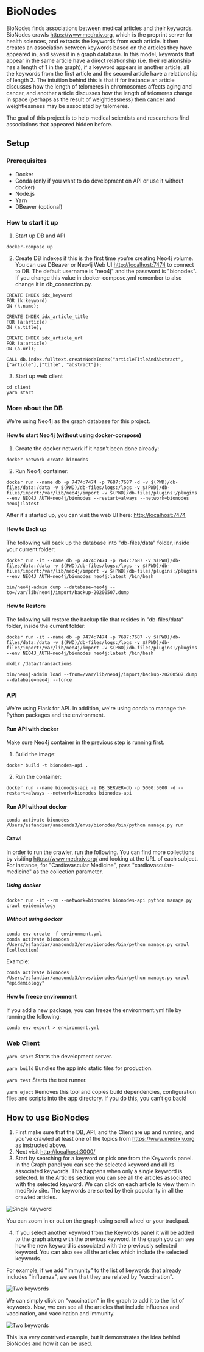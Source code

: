 # BioNodes

BioNodes finds associations between medical articles and their keywords. BioNodes crawls <https://www.medrxiv.org>, which is the preprint server for health sciences, and extracts the keywords from each article. It then creates an association between keywords based on the articles they have appeared in, and saves it in a graph database. In this model, keywords that appear in the same article have a direct relationship (i.e. their relationship has a length of 1 in the graph), if a keyword appears in another article, all the keywords from the first article and the second article have a relationship of length 2. The intuition behind this is that if for instance an article discusses how the length of telomeres in chromosomes affects aging and cancer, and another article discusses how the length of telomeres change in space (perhaps as the result of weightlessness) then cancer and weightlessness may be associated by telomeres.

The goal of this project is to help medical scientists and researchers find associations that appeared hidden before.

## Setup

### Prerequisites

* Docker
* Conda (only if you want to do development on API or use it without docker)
* Node.js
* Yarn
* DBeaver (optional)

### How to start it up

1. Start up DB and API

```shell
docker-compose up
```

2. Create DB indexes if this is the first time you're creating Neo4j volume. You can use DBeaver or Neo4j Web UI <http://localhost:7474> to connect to DB. The default username is "neo4j" and the password is "bionodes". If you change this value in docker-compose.yml remember to also change it in db_connection.py.

```
CREATE INDEX idx_keyword
FOR (k:keyword)
ON (k.name);

CREATE INDEX idx_article_title
FOR (a:article)
ON (a.title);

CREATE INDEX idx_article_url
FOR (a:article)
ON (a.url);

CALL db.index.fulltext.createNodeIndex("articleTitleAndAbstract",["article"],["title", "abstract"]);
```

3. Start up web client

```shell
cd client
yarn start
```

### More about the DB

We're using Neo4j as the graph database for this project.

#### How to start Neo4j (without using docker-compose)

1. Create the docker network if it hasn't been done already:

```shell
docker network create bionodes
```

2. Run Neo4j container:

```shell
docker run --name db -p 7474:7474 -p 7687:7687 -d -v $(PWD)/db-files/data:/data -v $(PWD)/db-files/logs:/logs -v $(PWD)/db-files/import:/var/lib/neo4j/import -v $(PWD)/db-files/plugins:/plugins --env NEO4J_AUTH=neo4j/bionodes --restart=always --network=bionodes neo4j:latest
```

After it's started up, you can visit the web UI here: <http://localhost:7474>

#### How to Back up

The following will back up the database into "db-files/data" folder, inside your current folder:

```shell
docker run -it --name db -p 7474:7474 -p 7687:7687 -v $(PWD)/db-files/data:/data -v $(PWD)/db-files/logs:/logs -v $(PWD)/db-files/import:/var/lib/neo4j/import -v $(PWD)/db-files/plugins:/plugins --env NEO4J_AUTH=neo4j/bionodes neo4j:latest /bin/bash

bin/neo4j-admin dump --database=neo4j --to=/var/lib/neo4j/import/backup-20200507.dump
```

#### How to Restore

The following will restore the backup file that resides in "db-files/data" folder, inside the current folder:

```shell
docker run -it --name db -p 7474:7474 -p 7687:7687 -v $(PWD)/db-files/data:/data -v $(PWD)/db-files/logs:/logs -v $(PWD)/db-files/import:/var/lib/neo4j/import -v $(PWD)/db-files/plugins:/plugins --env NEO4J_AUTH=neo4j/bionodes neo4j:latest /bin/bash

mkdir /data/transactions

bin/neo4j-admin load --from=/var/lib/neo4j/import/backup-20200507.dump --database=neo4j --force
```

### API

We're using Flask for API. In addition, we're using conda to manage the Python packages and the environment.

#### Run API with docker

Make sure Neo4j container in the previous step is running first.

1. Build the image:

```shell
docker build -t bionodes-api .
```

2. Run the container:

```shell
docker run --name bionodes-api -e DB_SERVER=db -p 5000:5000 -d --restart=always --network=bionodes bionodes-api
```

#### Run API without docker

```shell
conda activate bionodes
/Users/esfandiar/anaconda3/envs/bionodes/bin/python manage.py run
```

#### Crawl

In order to run the crawler, run the following. You can find more collections by visiting <https://www.medrxiv.org/> and looking at the URL of each subject. For instance, for "Cardiovascular Medicine", pass "cardiovascular-medicine" as the collection parameter.

##### Using docker

```shell
docker run -it --rm --network=bionodes bionodes-api python manage.py crawl epidemiology
```

##### Without using docker

```shell
conda env create -f environment.yml
conda activate bionodes
/Users/esfandiar/anaconda3/envs/bionodes/bin/python manage.py crawl [collection]
```

Example:

```shell
conda activate bionodes
/Users/esfandiar/anaconda3/envs/bionodes/bin/python manage.py crawl "epidemiology"
```

#### How to freeze environment

If you add a new package, you can freeze the environment.yml file by running the following:

```shell
conda env export > environment.yml
```

### Web Client

  ```yarn start```
    Starts the development server.

  ```yarn build```
    Bundles the app into static files for production.

  ```yarn test```
    Starts the test runner.

  ```yarn eject```
    Removes this tool and copies build dependencies, configuration files
    and scripts into the app directory. If you do this, you can’t go back!

## How to use BioNodes

1. First make sure that the DB, API, and the Client are up and running, and you've crawled at least one of the topics from <https://www.medrxiv.org> as instructed above.
2. Next visit <http://localhost:3000/>
3. Start by searching for a keyword or pick one from the Keywords panel. In the Graph panel you can see the selected keyword and all its associated keywords. This happens when only a single keyword is selected. In the Articles section you can see all the articles associated with the selected keyword. We can click on each article to view them in medRxiv site. The keywords are sorted by their popularity in all the crawled articles.

![Single Keyword](/doc-images/single-keyword.png)

You can zoom in or out on the graph using scroll wheel or your trackpad.

4. If you select another keyword from the Keywords panel it will be added to the graph along with the previous keyword. In the graph you can see how the new keyword is associated with the previously selected keyword. You can also see all the articles which include the selected keywords.

For example, if we add "immunity" to the list of keywords that already includes "influenza", we see that they are related by "vaccination".

![Two keywords](/doc-images/two-keywords.png)

We can simply click on "vaccination" in the graph to add it to the list of keywords. Now, we can see all the articles that include influenza and vaccination, and vaccination and immunity.

![Two keywords](/doc-images/three-keywords.png)

This is a very contrived example, but it demonstrates the idea behind BioNodes and how it can be used.
